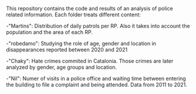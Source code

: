 This repository contains the code and results of an analysis of police related information. Each folder treats different content:

-"Martins": Distribution of daily patrols per RP. Also it takes into account the population and the area of each RP.

-"robedamo": Studying the role of age, gender and location in disappearances reported between 2020 and 2021

-"Chaky": Hate crimes commited in Catalonia. Those crimes are later analyzed by gender, age groups and location.

-"Nil": Numer of visits in a police office and waiting time between entering the building to file a complaint and being attended. Data from 2011 to 2021.
